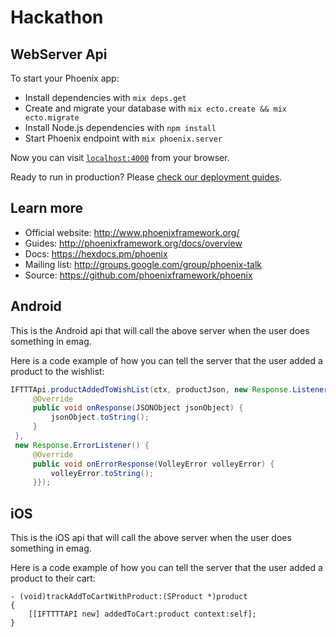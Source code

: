 # Hackathon

## WebServer Api
To start your Phoenix app:

  * Install dependencies with `mix deps.get`
  * Create and migrate your database with `mix ecto.create && mix ecto.migrate`
  * Install Node.js dependencies with `npm install`
  * Start Phoenix endpoint with `mix phoenix.server`

Now you can visit [`localhost:4000`](http://localhost:4000) from your browser.

Ready to run in production? Please [check our deployment guides](http://www.phoenixframework.org/docs/deployment).

## Learn more

  * Official website: http://www.phoenixframework.org/
  * Guides: http://phoenixframework.org/docs/overview
  * Docs: https://hexdocs.pm/phoenix
  * Mailing list: http://groups.google.com/group/phoenix-talk
  * Source: https://github.com/phoenixframework/phoenix
  
## Android

This is the Android api that will call the above server when the user does something in emag.

Here is a code example of how you can tell the server that the user added a product to the wishlist:

```Java
IFTTTApi.productAddedToWishList(ctx, productJson, new Response.Listener<JSONObject>() {
     @Override
     public void onResponse(JSONObject jsonObject) {
         jsonObject.toString();
     }
 },
 new Response.ErrorListener() {
     @Override
     public void onErrorResponse(VolleyError volleyError) {
         volleyError.toString();
     }});
```

## iOS

This is the iOS api that will call the above server when the user does something in emag.

Here is a code example of how you can tell the server that the user added a product to their cart:


```obj-c
- (void)trackAddToCartWithProduct:(SProduct *)product
{
    [[IFTTTTAPI new] addedToCart:product context:self];
}
```
